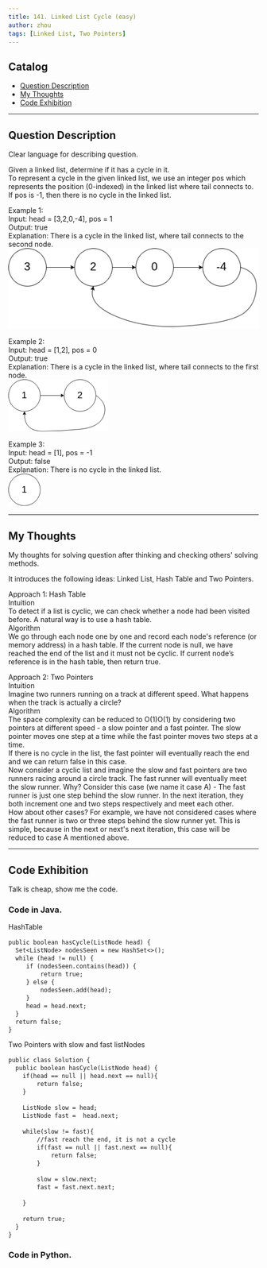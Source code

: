 ```yaml
---
title: 141. Linked List Cycle (easy)                   
author: zhou      
tags: [Linked List, Two Pointers]            
---
```


       

## Catalog  
+ [Question Description](#partI)
+ [My Thoughts](#partII)
+ [Code Exhibition](#partIII)

----------------------------------

## Question Description
Clear language for describing question.    

Given a linked list, determine if it has a cycle in it.      
To represent a cycle in the given linked list, we use an integer pos which represents the position (0-indexed) in the linked list where tail connects to. If pos is -1, then there is no cycle in the linked list.     

Example 1:     
Input: head = [3,2,0,-4], pos = 1    
Output: true    
Explanation: There is a cycle in the linked list, where tail connects to the second node.     
![Example Image1](img/img141-0.png )  

Example 2:     
Input: head = [1,2], pos = 0   
Output: true    
Explanation: There is a cycle in the linked list, where tail connects to the first node.     
![Example Image2](img/img141-1.png )  

Example 3:      
Input: head = [1], pos = -1   
Output: false    
Explanation: There is no cycle in the linked list.    
![Example Image3](img/img141-2.png )    


----------------------------------

## My Thoughts
My thoughts for solving question after thinking and checking others' solving methods.        

 It introduces the following ideas: Linked List, Hash Table and Two Pointers.     
 
Approach 1: Hash Table     
Intuition    
To detect if a list is cyclic, we can check whether a node had been visited before. A natural way is to use a hash table.    
Algorithm    
We go through each node one by one and record each node's reference (or memory address) in a hash table. If the current node is null, we have reached the end of the list and it must not be cyclic. If current node’s reference is in the hash table, then return true.      

Approach 2: Two Pointers      
Intuition    
Imagine two runners running on a track at different speed. What happens when the track is actually a circle?       
Algorithm     
The space complexity can be reduced to O(1)O(1) by considering two pointers at different speed - a slow pointer and a fast pointer. The slow pointer moves one step at a time while the fast pointer moves two steps at a time.     
If there is no cycle in the list, the fast pointer will eventually reach the end and we can return false in this case.    
Now consider a cyclic list and imagine the slow and fast pointers are two runners racing around a circle track. The fast runner will eventually meet the slow runner. Why? Consider this case (we name it case A) - The fast runner is just one step behind the slow runner. In the next iteration, they both increment one and two steps respectively and meet each other.     
How about other cases? For example, we have not considered cases where the fast runner is two or three steps behind the slow runner yet. This is simple, because in the next or next's next iteration, this case will be reduced to case A mentioned above.     


----------------------------------

## Code Exhibition
Talk is cheap, show me the code.    
### Code in Java.     
HashTable    

    public boolean hasCycle(ListNode head) {
      Set<ListNode> nodesSeen = new HashSet<>();
      while (head != null) {
         if (nodesSeen.contains(head)) {
             return true;
         } else {
             nodesSeen.add(head);
         }
         head = head.next;
      }
      return false;
    }

Two Pointers with slow and fast listNodes    

    public class Solution {
      public boolean hasCycle(ListNode head) {
        if(head == null || head.next == null){
            return false;
        }
        
        ListNode slow = head;
        ListNode fast =  head.next;
        
        while(slow != fast){
            //fast reach the end, it is not a cycle
            if(fast == null || fast.next == null){
                return false;
            }
            
            slow = slow.next;
            fast = fast.next.next;
            
        }
        
        return true;
      }
    }



### Code in Python.   




